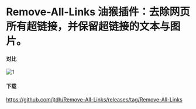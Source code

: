 # Remove-All-Links 油猴插件：去除网页所有超链接，并保留超链接的文本与图片。


#### 对比

![1](https://github.com/jtdh/Remove-All-Links/assets/99425739/7a5ee84c-caf3-46b6-bf81-323310c64756)

#### 下载

https://github.com/jtdh/Remove-All-Links/releases/tag/Remove-All-Links
